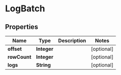 

# LogBatch

## Properties

Name | Type | Description | Notes
------------ | ------------- | ------------- | -------------
**offset** | **Integer** |  |  [optional]
**rowCount** | **Integer** |  |  [optional]
**logs** | **String** |  |  [optional]




